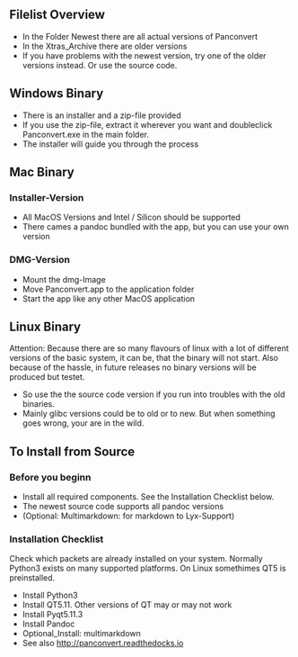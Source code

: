 ## Filelist Overview

- In the Folder Newest there are all actual versions of Panconvert
- In the Xtras_Archive there are older versions
- If you have problems with the newest version, try one of the older versions instead. Or use the source code.

## Windows Binary

- There is an installer and a zip-file provided
- If you use the zip-file, extract it wherever you want and doubleclick Panconvert.exe in the main folder.
- The installer will guide you through the process

## Mac Binary

### Installer-Version

- All MacOS Versions and Intel / Silicon should be supported
- There cames a pandoc bundled with the app, but you can use your own version

### DMG-Version

- Mount the dmg-Image
- Move Panconvert.app to the application folder
- Start the app like any other MacOS application


## Linux Binary

Attention: Because there are so many flavours of linux with a lot of different versions of the basic system, it can be,
that the binary will not start. Also because of the hassle, in future releases no binary versions will be produced but testet.

- So use the the source code version if you run into troubles with the old binaries.
- Mainly glibc versions could be to old or to new. But when something goes wrong, your are in the wild.

## To Install from Source

### Before you beginn

* Install all required components. See  the Installation Checklist below.
* The newest source code supports all pandoc versions
* (Optional: Multimarkdown: for markdown to Lyx-Support)

###  Installation Checklist
Check which packets are already installed on your system. Normally Python3 exists on many supported platforms. On Linux somethimes QT5 is preinstalled.

* Install Python3
* Install QT5.11. Other versions of QT may or may not work
* Install Pyqt5.11.3
* Install Pandoc
* Optional_Install: multimarkdown
* See also http://panconvert.readthedocks.io
